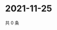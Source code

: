 # 2021-11-25

共 0 条

<!-- BEGIN WEIBO -->
<!-- 最后更新时间 Thu Nov 25 2021 21:20:54 GMT+0800 (China Standard Time) -->

<!-- END WEIBO -->
